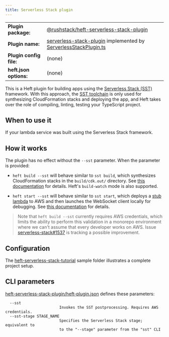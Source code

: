```yaml
---
title: Serverless Stack plugin
---
```


<!-- prettier-ignore-start -->
|     |     |
| --- | --- |
| **Plugin package:** | [@rushstack/heft-serverless-stack-plugin](https://github.com/microsoft/rushstack/blob/main/heft-plugins/heft-serverless-stack-plugin) |
| **Plugin name:** | [serverless-stack-plugin](https://github.com/microsoft/rushstack/blob/main/heft-plugins/heft-serverless-stack-plugin/heft-plugin.json) implemented by [ServerlessStackPlugin.ts](https://github.com/microsoft/rushstack/blob/main/heft-plugins/heft-serverless-stack-plugin/src/ServerlessStackPlugin.ts) |
| **Plugin config file:** | (none) |
| **heft.json options:** | (none) |
<!-- prettier-ignore-end -->

This is a Heft plugin for building apps using the [Serverless Stack (SST)](https://serverless-stack.com/) framework.
With this approach, the [SST toolchain](https://docs.serverless-stack.com/packages/cli) is only used for
synthesizing CloudFormation stacks and deploying the app, and Heft takes over the role of compiling, linting,
testing your TypeScript project.

## When to use it

If your lambda service was built using the Serverless Stack framework.

## How it works

The plugin has no effect without the `--sst` parameter. When the parameter is provided:

- `heft build --sst` will behave similar to `sst build`, which synthesizes CloudFormation stacks
  in the `build/cdk.out/` directory. See [this documentation](https://docs.serverless-stack.com/packages/cli#build)
  for details. Heft's `build-watch` mode is also supported.

- `heft start --sst` will behave similar to `sst start`, which deploys a
  [stub lambda](https://docs.serverless-stack.com/live-lambda-development#sst-start) to AWS
  and then launches the WebSocket client locally for debugging. See
  [this documentation](https://docs.serverless-stack.com/packages/cli#start) for details.

> Note that `heft build --sst` currently requires AWS credentials, which limits the ability to perform this
> validation in a monorepo environment where we can't assume that every developer works on AWS.
> Issue [serverless-stack#1537](https://github.com/serverless-stack/serverless-stack/issues/1537)
> is tracking a possible improvement.

## Configuration

The [heft-serverless-stack-tutorial](https://github.com/microsoft/rushstack-samples/tree/main/heft/heft-serverless-stack-tutorial)
sample folder illustrates a complete project setup.

## CLI parameters

[heft-serverless-stack-plugin/heft-plugin.json](https://github.com/microsoft/rushstack/blob/main/heft-plugins/heft-serverless-stack-plugin/heft-plugin.json) defines these parameters:

```
  --sst
                        Invokes the SST postprocessing. Requires AWS credentials.
  --sst-stage STAGE_NAME
                        Specifies the Serverless Stack stage; equivalent to
                        to the "--stage" parameter from the "sst" CLI
```
